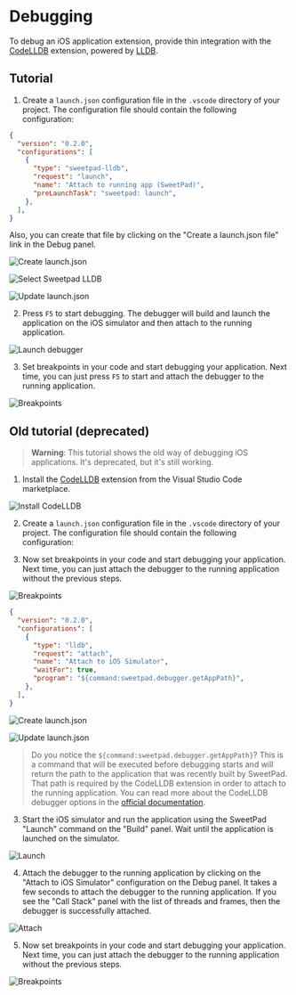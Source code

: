 # Debugging

To debug an iOS application extension, provide thin integration with the
[CodeLLDB](https://marketplace.visualstudio.com/items?itemName=vadimcn.vscode-lldb) extension, powered by
[LLDB](https://lldb.llvm.org/).

## Tutorial

1. Create a `launch.json` configuration file in the `.vscode` directory of your project. The configuration file should
   contain the following configuration:

```json title=".vscode/launch.json"
{
  "version": "0.2.0",
  "configurations": [
    {
      "type": "sweetpad-lldb",
      "request": "launch",
      "name": "Attach to running app (SweetPad)",
      "preLaunchTask": "sweetpad: launch",
    },
  ],
}
```

Also, you can create that file by clicking on the "Create a launch.json file" link in the Debug panel.

![Create launch.json](/images/debug-create-launch-json.png)

![Select Sweetpad LLDB](/images/debug-select-sweetpad-lldb.png)

![Update launch.json](/images/debug-update-launch-json.png)

2. Press `F5` to start debugging. The debugger will build and launch the application on the iOS simulator and then
   attach to the running application.

![Launch debugger](/images/debug-launch-debugger.png)

3. Set breakpoints in your code and start debugging your application. Next time, you can just press `F5` to start and
   attach the debugger to the running application.

![Breakpoints](/images/debug-breakpoints.png)

## Old tutorial (deprecated)

> **Warning**: This tutorial shows the old way of debugging iOS applications. It's deprecated, but it's still working.

1. Install the [CodeLLDB](https://marketplace.visualstudio.com/items?itemName=vadimcn.vscode-lldb) extension from the
   Visual Studio Code marketplace.

![Install CodeLLDB](/images/debug-old-install-codelldb.png)

2. Create a `launch.json` configuration file in the `.vscode` directory of your project. The configuration file should
   contain the following configuration:

3. Now set breakpoints in your code and start debugging your application. Next time, you can just attach the debugger to
   the running application without the previous steps.

![Breakpoints](/images/debug-old-breakpoints.png)

```json title=".vscode/launch.json"
{
  "version": "0.2.0",
  "configurations": [
    {
      "type": "lldb",
      "request": "attach",
      "name": "Attach to iOS Simulator",
      "waitFor": true,
      "program": "${command:sweetpad.debugger.getAppPath}",
    },
  ],
}
```

![Create launch.json](/images/debug-old-create-launch-json.png)

![Update launch.json](/images/debug-old-update-launch-json.png)

> Do you notice the `${command:sweetpad.debugger.getAppPath}`? This is a command that will be executed before debugging
> starts and will return the path to the application that was recently built by SweetPad. That path is required by the
> CodeLLDB extension in order to attach to the running application. You can read more about the CodeLLDB debugger
> options in the [official documentation](https://github.com/vadimcn/codelldb/blob/master/MANUAL.md).

3. Start the iOS simulator and run the application using the SweetPad "Launch" command on the "Build" panel. Wait until
   the application is launched on the simulator.

![Launch](/images/debug-old-launch-app.png)

4. Attach the debugger to the running application by clicking on the "Attach to iOS Simulator" configuration on the
   Debug panel. It takes a few seconds to attach the debugger to the running application. If you see the "Call Stack"
   panel with the list of threads and frames, then the debugger is successfully attached.

![Attach](/images/debug-old-attach-ios-simulator.png)

5. Now set breakpoints in your code and start debugging your application. Next time, you can just attach the debugger to
   the running application without the previous steps.

![Breakpoints](/images/debug-old-breakpoints.png)
